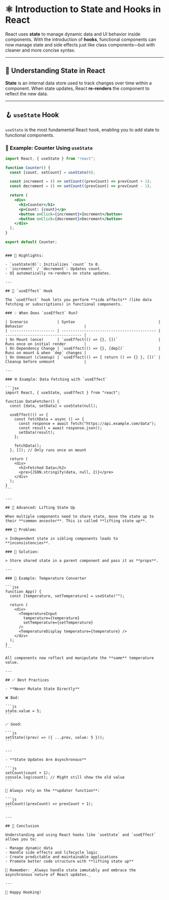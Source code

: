 # ⚛️ Introduction to State and Hooks in React

React uses **state** to manage dynamic data and UI behavior inside components. With the introduction of **hooks**, functional components can now manage state and side effects just like class components—but with cleaner and more concise syntax.

---

## 🧠 Understanding State in React

**State** is an internal data store used to track changes over time within a component. When state updates, React **re-renders** the component to reflect the new data.

---

## 🪝 `useState` Hook

`useState` is the most fundamental React hook, enabling you to add state to functional components.

### 🔢 Example: Counter Using `useState`

```jsx
import React, { useState } from "react";

function Counter() {
  const [count, setCount] = useState(0);

  const increment = () => setCount((prevCount) => prevCount + 1);
  const decrement = () => setCount((prevCount) => prevCount - 1);

  return (
    <div>
      <h1>Counter</h1>
      <p>Count: {count}</p>
      <button onClick={increment}>Increment</button>
      <button onClick={decrement}>Decrement</button>
    </div>
  );
}

export default Counter;
```
````

### 📌 Highlights:

- `useState(0)`: Initializes `count` to 0.
- `increment` / `decrement`: Updates count.
- UI automatically re-renders on state updates.

---

## 🔁 `useEffect` Hook

The `useEffect` hook lets you perform **side effects** (like data fetching or subscriptions) in functional components.

### 💡 When Does `useEffect` Run?

| Scenario             | Syntax                                     | Behavior                           |
| -------------------- | ------------------------------------------ | ---------------------------------- |
| On Mount (once)      | `useEffect(() => {}, [])`                  | Runs once on initial render        |
| On Dependency Change | `useEffect(() => {}, [dep])`               | Runs on mount & when `dep` changes |
| On Unmount (cleanup) | `useEffect(() => { return () => {} }, [])` | Cleanup before unmount             |

---

### 🌐 Example: Data Fetching with `useEffect`

```jsx
import React, { useState, useEffect } from "react";

function DataFetcher() {
  const [data, setData] = useState(null);

  useEffect(() => {
    const fetchData = async () => {
      const response = await fetch("https://api.example.com/data");
      const result = await response.json();
      setData(result);
    };

    fetchData();
  }, []); // Only runs once on mount

  return (
    <div>
      <h2>Fetched Data</h2>
      <pre>{JSON.stringify(data, null, 2)}</pre>
    </div>
  );
}
```

---

## 🔼 Advanced: Lifting State Up

When multiple components need to share state, move the state up to their **common ancestor**. This is called **lifting state up**.

### 🧊 Problem:

> Independent state in sibling components leads to **inconsistencies**.

### 🧽 Solution:

> Store shared state in a parent component and pass it as **props**.

---

### 🔁 Example: Temperature Converter

```jsx
function App() {
  const [temperature, setTemperature] = useState("");

  return (
    <div>
      <TemperatureInput
        temperature={temperature}
        setTemperature={setTemperature}
      />
      <TemperatureDisplay temperature={temperature} />
    </div>
  );
}
```

All components now reflect and manipulate the **same** temperature value.

---

## ✅ Best Practices

- **Never Mutate State Directly**

❌ Bad:

```js
state.value = 5;
```

✅ Good:

```js
setState((prev) => ({ ...prev, value: 5 }));
```

---

- **State Updates Are Asynchronous**

```js
setCount(count + 1);
console.log(count); // Might still show the old value
```

🔁 Always rely on the **updater function**:

```js
setCount((prevCount) => prevCount + 1);
```

---

## 🎯 Conclusion

Understanding and using React hooks like `useState` and `useEffect` allows you to:

- Manage dynamic data
- Handle side effects and lifecycle logic
- Create predictable and maintainable applications
- Promote better code structure with **lifting state up**

💬 Remember: _Always handle state immutably and embrace the asynchronous nature of React updates._

---

🚀 Happy Hooking!